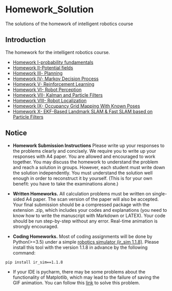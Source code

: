 # Homework_Solution
The solutions of the homework of intelligent robotics course

## Introduction 

The homework for the intelligent robotics course.

- [Homework Ⅰ-probability fundamentals](https://github.com/Intelligent-Robot-Course/Homework/tree/main/hw1)
- [Homework Ⅱ-Potential fields](https://github.com/Intelligent-Robot-Course/Homework/tree/main/hw2)
- [Homework Ⅲ- Planning](https://github.com/Intelligent-Robot-Course/Homework/tree/main/hw3)
- [Homework Ⅳ- Markov Decision Process](https://github.com/Intelligent-Robot-Course/Homework/tree/main/hw4)
- [Homework V- Reinforcement Learning](https://github.com/Intelligent-Robot-Course/Homework/tree/main/hw5)
- [Homework VI- Robot Perception](https://github.com/Intelligent-Robot-Course/Homework/tree/main/hw6)
- [Homework VII- Kalman and Particle Filters](https://github.com/Intelligent-Robot-Course/Homework/blob/main/hw7/readme_1D_kalman_and_particle_filter.md)
- [Homework VIII- Robot Localization](https://github.com/Intelligent-Robot-Course/Homework/blob/main/hw7/readme.md)
- [Homework IX- Occupancy Grid Mapping With Known Poses](https://github.com/Intelligent-Robot-Course/Homework/tree/main/hw8)
- [Homework X- EKF-Based Landmark SLAM & Fast SLAM based on Particle Filters](https://github.com/Intelligent-Robot-Course/Homework/tree/main/hw9)

## Notice

- **Homework Submission Instructions** Please write up your responses to the problems clearly and concisely. We require you to write up your responses with A4 paper. You are allowed and encouraged to work together. You may discuss the homework to understand the problem and reach a solution in groups. However, each student must write down the solution independently. You must understand the solution well enough in order to reconstruct it by yourself. (This is for your own benefit: you have to take the examinations alone.)

- **Written Homeworks.** All calculation problems must be written on single-sided A4 paper. The scan version of the paper will also be accepted. Your final submission should be a compressed package with the extension .zip, which includes your codes and explanations (you need to know how to write the manuscript with Markdown or LATEX). Your code should be run step-by-step without any error. Real-time animation is strongly encouraged. 

- **Coding Homeworks.** Most of coding assignments will be done by Python(>=3.5) under a simple [robotics simulator (ir_sim 1.1.8)](https://github.com/hanruihua/ir_sim). Please install this tool with the version 1.1.8 in advance by the following command:

```
pip install ir_sim==1.1.8
```

- If your IDE is pycharm, there may be some problems about the functionality of Matplotlib, which may lead to the failure of saving the GIF animation. You can follow this [link](https://blog.csdn.net/Weiai_520/article/details/106437605) to solve this problem. 

